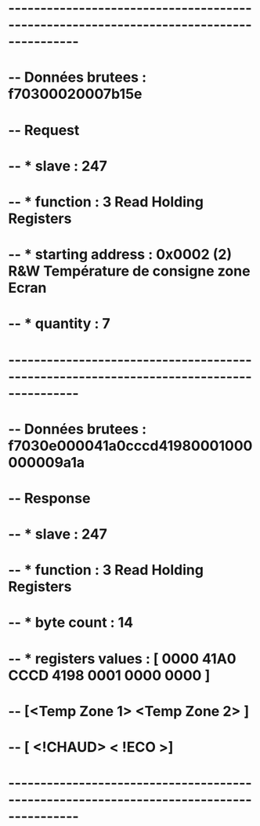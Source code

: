 # ---------------------------------------------------------------------------------------
# -- Données brutees : f70300020007b15e
# -- Request
# -- * slave    : 247
# -- * function :  3 Read Holding Registers
# --   * starting address : 0x0002 (2)  R&W Température de consigne zone Ecran
# --   * quantity         : 7
# ---------------------------------------------------------------------------------------
# -- Données brutees : f7030e000041a0cccd41980001000000009a1a
# -- Response
# -- * slave    : 247
# -- * function :  3 Read Holding Registers
# --   * byte count       : 14
# --   * registers values : [  0000 41A0     CCCD 4198      0001     0000     0000  ]
# --                        [<Temp Zone 1> <Temp Zone 2>  <PAC ON>  <FROID > <BOOST >]
# --                        [                            <!PAC OFF> <!CHAUD> < !ECO >]
# ---------------------------------------------------------------------------------------